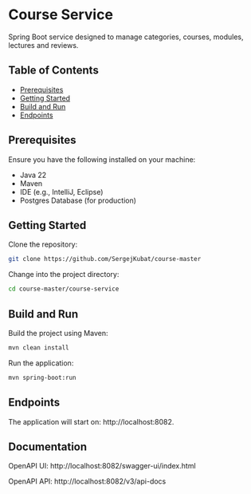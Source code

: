 # Course Service

Spring Boot service designed to manage categories, courses, modules, lectures and reviews.

## Table of Contents

- [Prerequisites](#prerequisites)
- [Getting Started](#getting-started)
- [Build and Run](#build-and-run)
- [Endpoints](#endpoints)

## Prerequisites

Ensure you have the following installed on your machine:

- Java 22
- Maven
- IDE (e.g., IntelliJ, Eclipse)
- Postgres Database (for production)

## Getting Started

Clone the repository:

```bash
git clone https://github.com/SergejKubat/course-master
```

Change into the project directory:

```bash
cd course-master/course-service
```

## Build and Run

Build the project using Maven:

```bash
mvn clean install
```

Run the application:

```bash
mvn spring-boot:run
```

## Endpoints

The application will start on: http://localhost:8082.

## Documentation

OpenAPI UI: http://localhost:8082/swagger-ui/index.html

OpenAPI API: http://localhost:8082/v3/api-docs